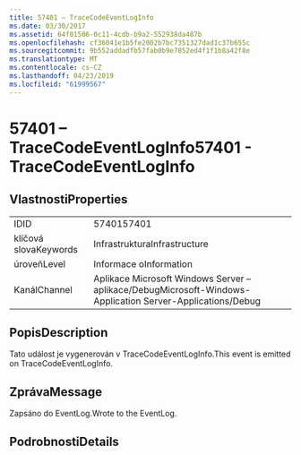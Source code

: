 ```yaml
---
title: 57401 – TraceCodeEventLogInfo
ms.date: 03/30/2017
ms.assetid: 64f01506-0c11-4cdb-b9a2-552938da487b
ms.openlocfilehash: cf36041e1b5fe2002b7bc7351327dad1c37b655c
ms.sourcegitcommit: 9b552addadfb57fab0b9e7852ed4f1f1b8a42f8e
ms.translationtype: MT
ms.contentlocale: cs-CZ
ms.lasthandoff: 04/23/2019
ms.locfileid: "61999567"
---
```

# <a name="57401---tracecodeeventloginfo"></a><span data-ttu-id="94bad-102">57401 – TraceCodeEventLogInfo</span><span class="sxs-lookup"><span data-stu-id="94bad-102">57401 - TraceCodeEventLogInfo</span></span>
## <a name="properties"></a><span data-ttu-id="94bad-103">Vlastnosti</span><span class="sxs-lookup"><span data-stu-id="94bad-103">Properties</span></span>  
  
|||  
|-|-|  
|<span data-ttu-id="94bad-104">ID</span><span class="sxs-lookup"><span data-stu-id="94bad-104">ID</span></span>|<span data-ttu-id="94bad-105">57401</span><span class="sxs-lookup"><span data-stu-id="94bad-105">57401</span></span>|  
|<span data-ttu-id="94bad-106">klíčová slova</span><span class="sxs-lookup"><span data-stu-id="94bad-106">Keywords</span></span>|<span data-ttu-id="94bad-107">Infrastruktura</span><span class="sxs-lookup"><span data-stu-id="94bad-107">Infrastructure</span></span>|  
|<span data-ttu-id="94bad-108">úroveň</span><span class="sxs-lookup"><span data-stu-id="94bad-108">Level</span></span>|<span data-ttu-id="94bad-109">Informace o</span><span class="sxs-lookup"><span data-stu-id="94bad-109">Information</span></span>|  
|<span data-ttu-id="94bad-110">Kanál</span><span class="sxs-lookup"><span data-stu-id="94bad-110">Channel</span></span>|<span data-ttu-id="94bad-111">Aplikace Microsoft Windows Server – aplikace/Debug</span><span class="sxs-lookup"><span data-stu-id="94bad-111">Microsoft-Windows-Application Server-Applications/Debug</span></span>|  
  
## <a name="description"></a><span data-ttu-id="94bad-112">Popis</span><span class="sxs-lookup"><span data-stu-id="94bad-112">Description</span></span>  
 <span data-ttu-id="94bad-113">Tato událost je vygenerován v TraceCodeEventLogInfo.</span><span class="sxs-lookup"><span data-stu-id="94bad-113">This event is emitted on TraceCodeEventLogInfo.</span></span>  
  
## <a name="message"></a><span data-ttu-id="94bad-114">Zpráva</span><span class="sxs-lookup"><span data-stu-id="94bad-114">Message</span></span>  
 <span data-ttu-id="94bad-115">Zapsáno do EventLog.</span><span class="sxs-lookup"><span data-stu-id="94bad-115">Wrote to the EventLog.</span></span>  
  
## <a name="details"></a><span data-ttu-id="94bad-116">Podrobnosti</span><span class="sxs-lookup"><span data-stu-id="94bad-116">Details</span></span>
